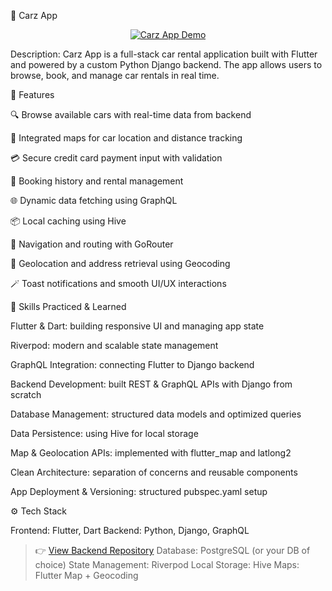 🚗 Carz App


<p align="center">
  <a href="https://www.youtube.com/watch?v=cf1YTxSho-E">
    <img src="https://img.youtube.com/vi/cf1YTxSho-E/0.jpg" alt="Carz App Demo" />
  </a>
</p>

Description:
Carz App is a full-stack car rental application built with Flutter and powered by a custom Python Django backend. The app allows users to browse, book, and manage car rentals in real time.

📱 Features

🔍 Browse available cars with real-time data from backend

📍 Integrated maps for car location and distance tracking

💳 Secure credit card payment input with validation

📅 Booking history and rental management

🌐 Dynamic data fetching using GraphQL

📦 Local caching using Hive

🚦 Navigation and routing with GoRouter

🧭 Geolocation and address retrieval using Geocoding

🪄 Toast notifications and smooth UI/UX interactions

🧠 Skills Practiced & Learned

Flutter & Dart: building responsive UI and managing app state

Riverpod: modern and scalable state management

GraphQL Integration: connecting Flutter to Django backend

Backend Development: built REST & GraphQL APIs with Django from scratch

Database Management: structured data models and optimized queries

Data Persistence: using Hive for local storage

Map & Geolocation APIs: implemented with flutter_map and latlong2

Clean Architecture: separation of concerns and reusable components

App Deployment & Versioning: structured pubspec.yaml setup

⚙️ Tech Stack

Frontend: Flutter, Dart
Backend: Python, Django, GraphQL
> 👉 [View Backend Repository](https://github.com/muhammednashat/carz_server_python_django)
Database: PostgreSQL (or your DB of choice)
State Management: Riverpod
Local Storage: Hive
Maps: Flutter Map + Geocoding
